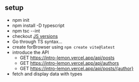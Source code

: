 ## setup
- npm init
- npm install -D typescript
- npm tsc --int
- checkout [JS versions](https://www.w3schools.com/js/js_versions.asp)
- Go through TS syntax...
- create forBrowser using `npm create vite@latest`
- introduce the API
  - GET https://intro-lemon.vercel.app/api/posts
  - GET https://intro-lemon.vercel.app/api/authors
  - GET https://intro-lemon.vercel.app/api/posts/{author}
- fetch and display data with types
 
